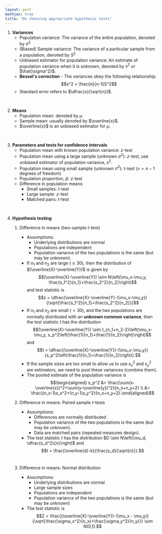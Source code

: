 ```yaml
---
layout: post
mathjax: true
title: "On choosing appropriate hypothesis tests"
---
```


1. **Variances**
	- Population variance: The variance of the entire population, denoted by $\sigma^2$
	- (Biased) Sample variance: The variance of a particular sample from a population, denoted by $S^2$
	- Unbiased estimator for population variance: An estimate of population variance when it is unknown, denoted by $s^2$ or $\hat{\sigma^2}$.
	- **Bessel's correction** - The variances obey the following relationship: $$s^2 = \frac{n}{n-1}S^2$$
	- Standard error refers to $\dfrac{s}{\sqrt{n}}$.
<br>

2. **Means**
	- Population mean: denoted by $\mu$.
	- Sample mean: usually denoted by $\overline{x}$.
	- $\overline{x}$ is an unbiased estimator for $\mu$.
<br>

3. **Parameters and tests for confidence intervals**
	- Population mean with known population variance: $z$-test
	- Population mean using a large sample (unknown $\sigma^2$): $z$-test, use unbiased estimator of population variance, $s^2$. 
	- Population mean using small sample (unknown $\sigma^2$): $t$-test ($\nu = n-1$ degrees of freedom)
	- Population proportion, $\hat{p}$: $z$-test
	- Difference in population means: 
		- Small samples: $t$-test
		- Large sample: $z$-test
		- Matched pairs: $t$-test
<br>

4. **Hypothesis testing** <br>
	1. Difference in means (two-sample $t$-test)
		- Assumptions: 
			- Underlying distributions are normal
			- Populations are independent
			- Population variance of the two populations is the same (but may be unknown).
		- If $n_1$ and $n_2$ are large ($\ge 30$), then the distribution of $(\overline{X}-\overline{Y})$ is given by $$(\overline{X}-\overline{Y}) \sim N\left(\mu_x-\mu_y, \frac{s_1^2}{n_1}+\frac{s_2^2}{n_2}\right)$$ and test statistic is $$z = \dfrac{\overline{X}-\overline{Y}-(\mu_x-\mu_y)}{\sqrt{\frac{s_1^2}{n_1}+\frac{s_2^2}{n_2}}}$$
		- If $n_1$ and $n_2$ are small ($<30$), and the two populations are normally distributed with an **unknown common variance**, then the test statistic $t$ has the distribution $$(\overline{X}-\overline{Y}) \sim t_{n_1+n_2-2}\left(\mu_x-\mu_y, s_p^2\left(\frac{1}{n_1}+\frac{1}{n_2}\right)\right)$$ and $$t = \dfrac{(\overline{X}-\overline{Y})-(\mu_x-\mu_y)}{s_p^2\left(\frac{1}{n_1}+\frac{1}{n_2}\right)}.$$
		- If the sample sizes are too small to allow us to use $s_x^2$ and $s_y^2$ are estimators, we need to pool these variances (combine them).
		- The pooled estimate of the population variance is
$$\begin{aligned} s_p^2 &= \frac{\sum(x-\overline{x})^2+\sum(y-\overline{y})^2}{n_x+n_y+2} \\ &= \frac{(n_x-1)s_x^2+(n_y-1)s_y^2}{n_x+n_y+2}.\end{aligned}$$
  
	2. Difference in means: Paired sample $t$-tests
		- Assumptions:
			- Differences are normally distributed
			- Population variance of the two populations is the same (but may be unknown).
			- Data are matched pairs (repeated measures design).
		- The test statistic $t$ has the distribution  $D \sim N\left(\mu_d, \dfrac{s_d^2}{n}\right)$ and $$t = \frac{\overline{d}-k}{\frac{s_d}{\sqrt{n}}}.$$ <br>
	3. Difference in means: Normal distribution 
		- Assumptions:
			- Underlying distributions are normal
			- Large sample sizes
			- Populations are independent
			- Population variance of the two populations is the same (but may be unknown)
		- The test statistic is $$Z = \frac{(\overline{X}-\overline{Y})-(\mu_x - \mu_y)}{\sqrt{\frac{\sigma_x^2}{n_x}+\frac{\sigma_y^2}{n_y}}} \sim N(0,1).$$
